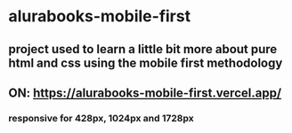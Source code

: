 # alurabooks-mobile-first
## project used to learn a little bit more about pure html and css using the mobile first methodology
## ON: https://alurabooks-mobile-first.vercel.app/
### responsive for 428px, 1024px and 1728px
